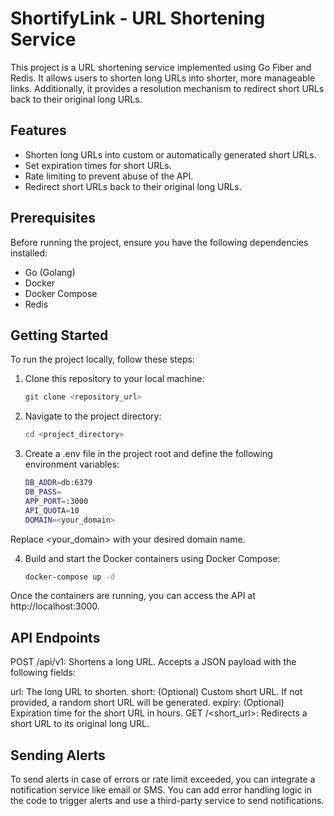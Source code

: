 # ShortifyLink - URL Shortening Service

This project is a URL shortening service implemented using Go Fiber and Redis. It allows users to shorten long URLs into shorter, more manageable links. Additionally, it provides a resolution mechanism to redirect short URLs back to their original long URLs.

## Features

- Shorten long URLs into custom or automatically generated short URLs.
- Set expiration times for short URLs.
- Rate limiting to prevent abuse of the API.
- Redirect short URLs back to their original long URLs.

## Prerequisites

Before running the project, ensure you have the following dependencies installed:

- Go (Golang)
- Docker
- Docker Compose
- Redis

## Getting Started

To run the project locally, follow these steps:

1. Clone this repository to your local machine:

   ```bash
   git clone <repository_url>


2. Navigate to the project directory:

   ```bash
   cd <project_directory>

3. Create a .env file in the project root and define the following environment variables:

   ```bash
   DB_ADDR=db:6379
   DB_PASS=
   APP_PORT=:3000
   API_QUOTA=10
   DOMAIN=<your_domain>

Replace <your_domain> with your desired domain name.


4. Build and start the Docker containers using Docker Compose:

   ```bash
   docker-compose up -d

Once the containers are running, you can access the API at http://localhost:3000.


## API Endpoints
POST /api/v1: Shortens a long URL. Accepts a JSON payload with the following fields:

url: The long URL to shorten.
short: (Optional) Custom short URL. If not provided, a random short URL will be generated.
expiry: (Optional) Expiration time for the short URL in hours.
GET /<short_url>: Redirects a short URL to its original long URL.

## Sending Alerts
To send alerts in case of errors or rate limit exceeded, you can integrate a notification service like email or SMS. You can add error handling logic in the code to trigger alerts and use a third-party service to send notifications.
